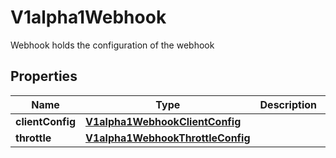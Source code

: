 

# V1alpha1Webhook

Webhook holds the configuration of the webhook
## Properties

Name | Type | Description | Notes
------------ | ------------- | ------------- | -------------
**clientConfig** | [**V1alpha1WebhookClientConfig**](V1alpha1WebhookClientConfig.md) |  | 
**throttle** | [**V1alpha1WebhookThrottleConfig**](V1alpha1WebhookThrottleConfig.md) |  |  [optional]




